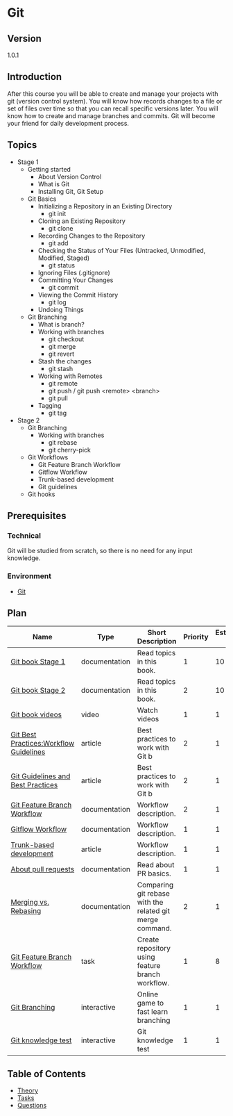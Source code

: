 # Git

## Version

1.0.1

## Introduction

After this course you will be able to create and manage your projects with git (version control system). You will know
how records changes to a file or set of files over time so that you can recall specific versions later. You will know
how to create and manage branches and commits. Git will become your friend for daily development process.

## Topics

* Stage 1
  * Getting started
    * About Version Control
    * What is Git
    * Installing Git, Git Setup
  * Git Basics
    * Initializing a Repository in an Existing Directory
      * git init
    * Cloning an Existing Repository
      * git clone
    * Recording Changes to the Repository
      * git add
    * Checking the Status of Your Files (Untracked, Unmodified, Modified, Staged)
      * git status
    * Ignoring Files (.gitignore)
    * Committing Your Changes
      * git commit
    * Viewing the Commit History
      * git log
    * Undoing Things
  * Git Branching
    * What is branch?
    * Working with branches
      * git checkout
      * git merge
      * git revert
    * Stash the changes
      * git stash
    * Working with Remotes
      * git remote
      * git push / git push \<remote> \<branch>
      * git pull
    * Tagging
      * git tag
* Stage 2
  * Git Branching
    * Working with branches
      * git rebase
      * git cherry-pick
  * Git Workflows
    * Git Feature Branch Workflow
    * Gitflow Workflow
    * Trunk-based development
    * Git guidelines
  * Git hooks

## Prerequisites

### Technical

Git will be studied from scratch, so there is no need for any input knowledge.

### Environment

* [Git](https://git-scm.com/downloads)

## Plan

| Name                                                                                                                    | Type          | Short Description                                        | Priority | Estimation (h) |
| ----------------------------------------------------------------------------------------------------------------------- | ------------- | -------------------------------------------------------- | -------- | -------------- |
| [Git book Stage 1](https://git-scm.com/book/en/v2)                                                                      | documentation | Read topics in this book.                                | 1        | 10             |
| [Git book Stage 2](https://git-scm.com/book/en/v2)                                                                      | documentation | Read topics in this book.                                | 2        | 10             |
| [Git book videos](https://git-scm.com/videos)                                                                           | video         | Watch videos                                             | 1        | 1              |
| [Git Best Practices:Workflow Guidelines](https://www.lullabot.com/articles/git-best-practices-workflow-guidelines)      | article       | Best practices to work with Git b                        | 2        | 1              |
| [Git Guidelines and Best Practices](https://github.com/Islandora/islandora/wiki/Git-Guidelines-and-Best-Practices)      | article       | Best practices to work with Git b                        | 2        | 1              |
| [Git Feature Branch Workflow](https://www.atlassian.com/git/tutorials/comparing-workflows/feature-branch-workflow)      | documentation | Workflow description.                                    | 2        | 1              |
| [Gitflow Workflow](https://www.atlassian.com/git/tutorials/comparing-workflows/gitflow-workflow)                        | documentation | Workflow description.                                    | 1        | 1              |
| [Trunk-based development](https://www.atlassian.com/continuous-delivery/continuous-integration/trunk-based-development) | article       | Workflow description.                                    | 1        | 1              |
| [About pull requests](https://help.github.com/en/articles/about-pull-requests)                                          | documentation | Read about PR basics.                                    | 1        | 1              |
| [Merging vs. Rebasing](https://www.atlassian.com/git/tutorials/merging-vs-rebasing)                                     | documentation | Comparing git rebase with the related git merge command. | 2        | 1              |
| [Git Feature Branch Workflow](./tasks/feature-branch-workflow/readme.md)                                                | task          | Create repository using feature branch workflow.         | 1        | 8              |
| [Git Branching](https://learngitbranching.js.org/)                                                                      | interactive   | Online game to fast learn branching                      | 1        | 1              |
| [Git knowledge test](https://www.learnqa.ru/gittest)                                                                      | interactive   | Git knowledge test                      | 1        | 1              |

## Table of Contents

* [Theory](./theory/readme.md)
* [Tasks](./tasks/readme.md)
* [Questions](./questions/readme.md)
